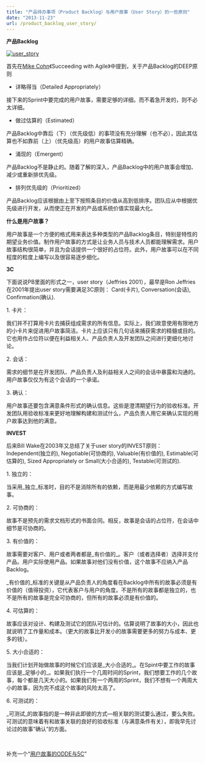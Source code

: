 ```yaml
---
title: "产品待办事项（Product Backlog）与用户故事（User Story）的一些原则"
date: "2013-11-23"
url: /product_backlog_user_story/
---
```


**产品Backlog**

[![user_story](/wp-content/uploads/2013/11/user_story.jpg)](/wp-content/uploads/2013/11/user_story.jpg)

首先在[Mike Cohn](http://www.mountaingoatsoftware.com/)《Succeeding with Agile》中提到，关于产品Backlog的DEEP原则

- 详略得当（Detailed Appropriately）

接下来的Sprint中要完成的用户故事，需要足够的详细。而不着急开发的，则不必太详细。

- 做过估算的（Estimated）

产品Backlog中靠后（下）（优先级低）的事项没有充分理解（也不必），因此其估算也不如靠前（上）（优先级高）的用户故事估算精确。

- 涌现的（Emergent）

产品Backlog不是静止的。随着了解的深入，产品Backlog中的用户故事会增加、减少或重新排优先级。

- 排列优先级的（Prioritized）

产品Backlog应该根据由上至下按照条目的价值从高到低排序。团队应从中根据优先级进行开发，从而使正在开发的产品或系统价值实现最大化。

**什么是用户故事？**

用户故事是一个方便的格式用来表达多种类型的产品Backlog条目，特别是特性的期望业务价值。制作用户故事的方式是让业务人员与技术人员都能理解需求。用户故事结构很简单，并且为会话提供一个很好的占位符。此外，用户故事可以在不同程度的粒度上编写以及很容易逐步细化。

**3C**

下面说说PB里面的形式之一，user story（Jeffries 2001），最早是Ron Jeffries在2001年提出user story需要满足3C原则： Card(卡片), Conversation(会话), Confirmation(确认).

1\. 卡片：

我们并不打算用卡片去捕获组成需求的所有信息。实际上，我们故意使用有限地方的小卡片来促进用户故事简洁。卡片上应该只有几句话来捕获需求的精髓或目的。它也用作占位符以便在利益相关人、产品负责人及开发团队之间进行更细化地讨论。

2\. 会话：

需求的细节是在开发团队、产品负责人及利益相关人之间的会话中暴露和沟通的。用户故事仅仅为有这个会话的一个承诺。

3\. 确认：

用户故事还要包含满意条件形式的确认信息。这些是澄清期望行为的验收标准。开发团队用验收标准来更好地理解构建和测试什么，产品负责人用它来确认实现的用户故事达到他的满意。

**INVEST**

后来Bill Wake在2003年又总结了关于user story的INVEST原则：Independent(独立的), Negotiable(可协商的), Valuable(有价值的), Estimable(可估算的), Sized Appropriately or Small(大小合适的), Testable(可测试的).

1\. 独立的：

当采用_独立_标准时，目的不是消除所有的依赖，而是用最少依赖的方式编写故事。

2\. 可协商的：

故事不是预先的需求文档形式的书面合同。相反，故事是会话的占位符，在会话中细节是可协商的。

3\. 有价值的：

故事需要对客户、用户或者两者都是_有价值的_。客户（或者选择者）选择并支付产品。用户实际使用产品。如果故事对他们没有价值，这个故事不应纳入产品Backlog。

_有价值的_标准的关键是从产品负责人的角度看在Backlog中所有的故事必须是有价值的（值得投资），它代表客户与用户的角度。不是所有的故事都是独立的，也不是所有的故事是完全可协商的，但所有的故事必须是有价值的。

4\. 可估算的：

故事应该对设计、构建及测试它的团队可估计的。估算说明了故事的大小，因此也就说明了工作量和成本。（更大的故事比开发小的故事需要更多的努力与成本、更多的钱）。

5\. 大小合适的：

当我们计划开始做故事的时候它们应该是_大小合适的_。在Spint中要工作的故事应该是_足够小的_。如果我们执行一个几周时间的Sprint，我们想要工作的几个故事，每个都是几天大小的。如果我们有一个两周的Sprint，我们不想有一个两周大小的故事，因为完不成这个故事的风险太高了。

6\. 可测试的：

_可测试_的故事指的是一种非此即彼的方式—相关联的测试要么通过，要么失败。可测试的意味着有和故事关联的良好的验收标准（与满意条件有关），即我早先讨论过的故事“确认”的方面。

 

补充一个“[用户故事的ODDE与5C](http://bobjiang.com/agile-coach/user_story_odde_5c.html)”
